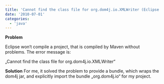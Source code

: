 ```yaml
---
title: 'Cannot find the class file for org.dom4j.io.XMLWriter (Eclipse Problem)'
date: '2010-07-01'
categories:
  - 'java'
---
```


**Problem**

Eclipse won‘t compile a project, that is compiled by Maven without problems. The error message is:

„Cannot find the class file for org.dom4j.io.XMLWriter“

**Solution** For me, it solved the problem to provide a bundle, which wraps the dom4j jar, and explicitly import the bundle „org.dom4j.io“ for my project.
